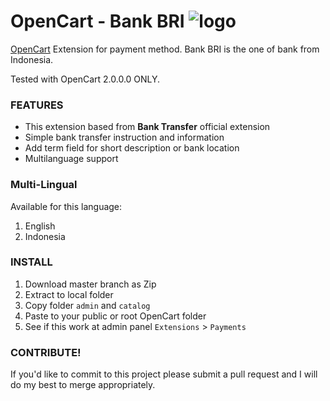 OpenCart - Bank BRI ![logo]
===========================

[logo]: https://github.com/fauzie/oc-bank-bri/raw/master/admin/view/image/payment/bank_bri.png "Bank BRI Logo"

[OpenCart](http://opencart.com/) Extension for payment method. Bank BRI is the one of bank from Indonesia.

Tested with OpenCart 2.0.0.0 ONLY.

### FEATURES

* This extension based from **Bank Transfer** official extension
* Simple bank transfer instruction and information
* Add term field for short description or bank location
* Multilanguage support

### Multi-Lingual

Available for this language:

1. English
2. Indonesia

### INSTALL

1. Download master branch as Zip
2. Extract to local folder
3. Copy folder `admin` and `catalog`
4. Paste to your public or root OpenCart folder
5. See if this work at admin panel `Extensions` > `Payments`

### CONTRIBUTE!

If you'd like to commit to this project please submit a pull request and I will do my best to merge appropriately.
